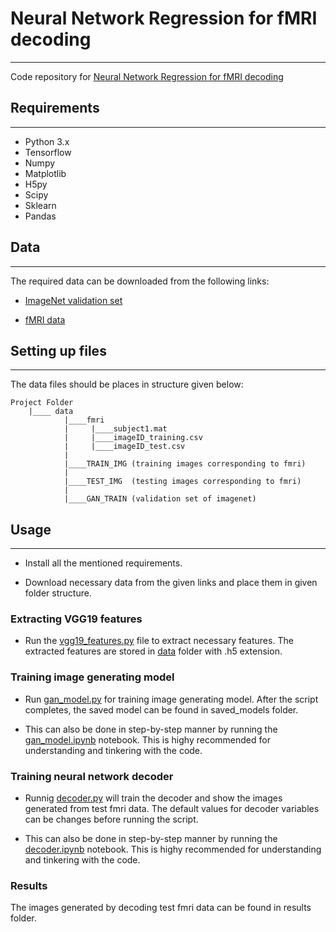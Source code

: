 # Neural Network Regression for fMRI decoding

---

Code repository for [Neural Network Regression for fMRI decoding]()

## Requirements
---


*   Python 3.x
*   Tensorflow
*   Numpy
*   Matplotlib
*   H5py
*   Scipy
*   Sklearn
*   Pandas

## Data
---
The required data can be downloaded from the following links:

* [ImageNet validation set]()

* [fMRI data]()

## Setting up files
---
The data files should be places in structure given below:

    Project Folder
        |____ data
                |____fmri
                |     |____subject1.mat
                |     |____imageID_training.csv
                |     |____imageID_test.csv
                |
                |____TRAIN_IMG (training images corresponding to fmri)
                |
                |____TEST_IMG  (testing images corresponding to fmri)
                |
                |____GAN_TRAIN (validation set of imagenet)



## Usage
---
* Install all the mentioned requirements.

* Download necessary data from the given links and place them in given folder structure.

### Extracting VGG19 features

* Run the [vgg19_features.py]() file to extract necessary features. The extracted features are stored in [data]() folder with .h5 extension.

### Training image generating model

* Run [gan_model.py]() for training image generating model. After the script completes, the saved model can be found in saved_models folder.

* This can also be done in step-by-step manner by running the [gan_model.ipynb]() notebook. This is highy recommended for understanding and tinkering with the code.

### Training neural network decoder

* Runnig [decoder.py]() will train the decoder and show the images generated from test fmri data. The default values for decoder variables can be changes before running the script.

* This can also be done in step-by-step manner by running the [decoder.ipynb]() notebook. This is highy recommended for understanding and tinkering with the code.

### Results

The images generated by decoding test fmri data can be found in results folder.


